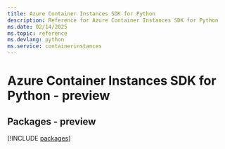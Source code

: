 ```yaml
---
title: Azure Container Instances SDK for Python
description: Reference for Azure Container Instances SDK for Python
ms.date: 02/14/2025
ms.topic: reference
ms.devlang: python
ms.service: containerinstances
---
```

# Azure Container Instances SDK for Python - preview
## Packages - preview
[!INCLUDE [packages](container-instances-index.md)]